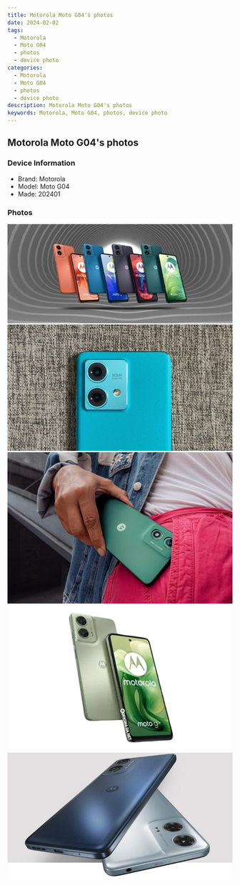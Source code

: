 ```yaml
---
title: Motorola Moto G04's photos
date: 2024-02-02
tags: 
  - Motorola
  - Moto G04
  - photos
  - device photo
categories: 
  - Motorola
  - Moto G04
  - photos
  - device photo
description: Motorola Moto G04's photos
keywords: Motorola, Moto G04, photos, device photo
---
```


## Motorola Moto G04's photos

### Device Information

- Brand: Motorola
- Model: Moto G04
- Made: 202401

### Photos

![/images/best-assets/devices/motorola/motorola-moto-g04/1.jpg](/images/best-assets/devices/motorola/motorola-moto-g04/1.jpg)
![/images/best-assets/devices/motorola/motorola-moto-g04/2.jpg](/images/best-assets/devices/motorola/motorola-moto-g04/2.jpg)
![/images/best-assets/devices/motorola/motorola-moto-g04/3.jpg](/images/best-assets/devices/motorola/motorola-moto-g04/3.jpg)
![/images/best-assets/devices/motorola/motorola-moto-g04/4.jpg](/images/best-assets/devices/motorola/motorola-moto-g04/4.jpg)
![/images/best-assets/devices/motorola/motorola-moto-g04/5.jpg](/images/best-assets/devices/motorola/motorola-moto-g04/5.jpg)
